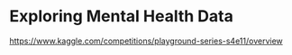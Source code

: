# Exploring Mental Health Data

https://www.kaggle.com/competitions/playground-series-s4e11/overview
